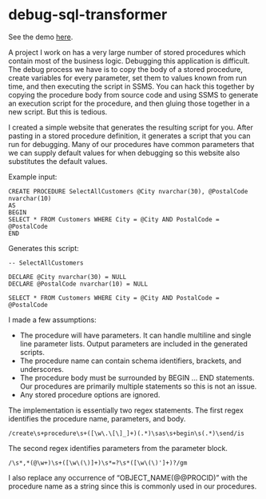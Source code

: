 # debug-sql-transformer

See the demo [here](https://ryanohs.github.io/demos/Transform.html).

A project I work on has a very large number of stored procedures which contain most of the business logic. Debugging this application is difficult. The debug process we have is to copy the body of a stored procedure, create variables for every parameter, set them to values known from run time, and then executing the script in SSMS. You can hack this together by copying the procedure body from source code and using SSMS to generate an execution script for the procedure, and then gluing those together in a new script. But this is tedious.

I created a simple website that generates the resulting script for you. After pasting in a stored procedure definition, it generates a script that you can run for debugging. Many of our procedures have common parameters that we can supply default values for when debugging so this website also substitutes the default values.

Example input:

	CREATE PROCEDURE SelectAllCustomers @City nvarchar(30), @PostalCode nvarchar(10)
	AS
	BEGIN
	SELECT * FROM Customers WHERE City = @City AND PostalCode = @PostalCode
	END

Generates this script:

	-- SelectAllCustomers

	DECLARE @City nvarchar(30) = NULL
	DECLARE @PostalCode nvarchar(10) = NULL

	SELECT * FROM Customers WHERE City = @City AND PostalCode = @PostalCode

I made a few assumptions:
- The procedure will have parameters. It can handle multiline and single line parameter lists. Output parameters are included in the generated scripts.
- The procedure name can contain schema identifiers, brackets, and underscores.
- The procedure body must be surrounded by BEGIN … END statements. Our procedures are primarily multiple statements so this is not an issue.
- Any stored procedure options are ignored.

The implementation is essentially two regex statements. The first regex identifies the procedure name, parameters, and body.

	/create\s+procedure\s+([\w\.\[\]_]+)(.*)\sas\s+begin\s(.*)\send/is

The second regex identifies parameters from the parameter block.

	/\s*,*(@\w+)\s+([\w\(\)]+)\s*=?\s*([\w\(\)']+)?/gm

I also replace any occurrence of “OBJECT_NAME(@@PROCID)” with the procedure name as a string since this is commonly used in our procedures.
